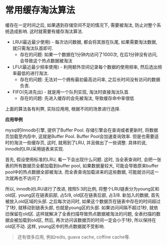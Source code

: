 # 常用缓存淘汰算法

缓存在一定时间之后, 如果遇到存储空间不足的情况下, 需要被淘汰, 防止对整个系统造成影响. 这时就需要有缓存淘汰算法.

* LRU(最近最少使用) - 每次访问数据, 都会将其放在队尾, 如果需要淘汰数据, 就只需淘汰队首即可.
  * 存在的问题: 如果一个数据在1分钟内访问了1000次, 在后1分钟没有访问, 会导致这个热点数据被淘汰
* LFU(最近最少频率使用) - 利用额外空间记录每个数据的使用频率, 然后选出频率最低的进行淘汰.
  * 存在的问题: 无法对一个拥有最初最高访问率, 之后长时间没有访问的数据负责.
* FIFO(先进先出) - 就是用一个队列实现, 淘汰时直接淘汰队首.
  * 存在的问题: 先进入缓存的会先被淘汰, 导致缓存命中率很低

上面的算法各有利弊, 实际应用用, 根据不同的场景进行选择.

**应用举例**

mysql的Innodb引擎, 提供了Buffer Pool. 存储引擎会在查询或者更新时, 将数据页加载至内存中, 这就是Buffer Pool. Buffer Pool会加速查询效率. 但是也需要适时的淘汰一些缓存页, 这时, 就用到了LRU, 并且做出了一些调整. 具体的说, innodb的LRU采用链表来实现. 

首先, 假设使用标准的LRU, 看一下会出现什么问题. 这时, 当全表查询时, 会把一张表的所有数据页全都加载到buffer pool, 如果数据量较大, 可能会导致原来buffer pool中的热点数据全部被淘汰. 而全表查询加载进来的这些数据, 可能就访问这一次就再也不访问了.

所以, innodb对LRU进行了改进, 按照5:3的比例, 将整个LRU链表分为young区和old区. young区在链表前部, 占5/8, old区在链表后部, 占3/8. 新加入的数据, 首先被放入old区域的头部. 之后每次访问时, 如果这个数据页在链表中存在的时间超过了1秒, 就移动到链表头部, 也就是young区的头部. 如果访问间隔不超过1秒, 就依旧保留在old区. 这样就解决了全表扫描导致热点数据被淘汰的问题, 全表扫描的数据会被加载到old区, 然后, 再次访问该数据页的时间一定会小于1秒, 所以保持在old区不动. 这样, young区中的热点数据就不受影响.


> 还有很多应用, 例如redis, guava cache, coffine cache等.